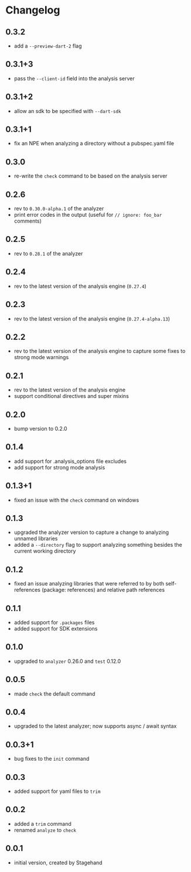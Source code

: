 # Changelog

## 0.3.2
- add a `--preview-dart-2` flag

## 0.3.1+3
- pass the `--client-id` field into the analysis server

## 0.3.1+2
- allow an sdk to be specified with `--dart-sdk`

## 0.3.1+1
- fix an NPE when analyzing a directory without a pubspec.yaml file

## 0.3.0
- re-write the `check` command to be based on the analysis server

## 0.2.6
- rev to `0.30.0-alpha.1` of the analyzer
- print error codes in the output (useful for `// ignore: foo_bar` comments)

## 0.2.5
- rev to `0.28.1` of the analyzer

## 0.2.4
- rev to the latest version of the analysis engine (`0.27.4`)

## 0.2.3
- rev to the latest version of the analysis engine (`0.27.4-alpha.13`)

## 0.2.2
- rev to the latest version of the analysis engine to capture some fixes to
  strong mode warnings

## 0.2.1
- rev to the latest version of the analysis engine
- support conditional directives and super mixins

## 0.2.0
- bump version to 0.2.0

## 0.1.4
- add support for .analysis_options file excludes
- add support for strong mode analysis

## 0.1.3+1
- fixed an issue with the `check` command on windows

## 0.1.3
- upgraded the analyzer version to capture a change to analyzing unnamed
  libraries
- added a `--directory` flag to support analyzing something besides the current
  working directory

## 0.1.2
- fixed an issue analyzing libraries that were referred to by both self-references
  (package: references) and relative path references

## 0.1.1
- added support for `.packages` files
- added support for SDK extensions

## 0.1.0
- upgraded to `analyzer` 0.26.0 and `test` 0.12.0

## 0.0.5
- made `check` the default command

## 0.0.4
- upgraded to the latest analyzer; now supports async / await syntax

## 0.0.3+1
- bug fixes to the `init` command

## 0.0.3
- added support for yaml files to `trim`

## 0.0.2
- added a `trim` command
- renamed `analyze` to `check`

## 0.0.1
- initial version, created by Stagehand
